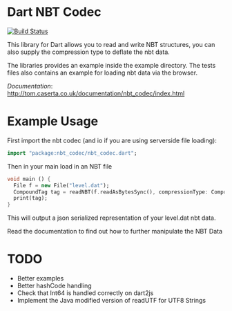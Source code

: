 Dart NBT Codec
==============
[![Build Status](https://drone.io/github.com/TomCaserta/dart_nbt_codec/status.png)](https://drone.io/github.com/TomCaserta/dart_nbt_codec/latest)

This library for Dart allows you to read and write NBT structures, you can also supply the compression type to deflate the nbt data.

The libraries provides an example inside the example directory. The tests files also contains an example for loading nbt data via the browser.


*Documentation*:  http://tom.caserta.co.uk/documentation/nbt_codec/index.html

Example Usage
=============

First import the nbt codec (and io if you are using serverside file loading):

```Dart
import "package:nbt_codec/nbt_codec.dart";
```

Then in your main load in an NBT file

```Dart
void main () {
  File f = new File("level.dat");
  CompoundTag tag = readNBT(f.readAsBytesSync(), compressionType: CompressionType.G_ZIP);
  print(tag);
}
```

This will output a json serialized representation of your level.dat nbt data.

Read the documentation to find out how to further manipulate the NBT Data


TODO
====

- Better examples
- Better hashCode handling
- Check that Int64 is handled correctly on dart2js
- Implement the Java modified version of readUTF for UTF8 Strings

